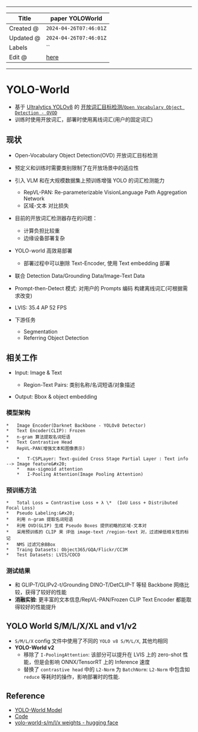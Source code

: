 -----

| Title     | paper YOLOWorld                                       |
| --------- | ----------------------------------------------------- |
| Created @ | `2024-04-26T07:46:01Z`                                |
| Updated @ | `2024-04-26T07:46:01Z`                                |
| Labels    | \`\`                                                  |
| Edit @    | [here](https://github.com/junxnone/aiwiki/issues/465) |

-----

# YOLO-World

  - 基于 [ Ultralytics
    YOLOv8](https://docs.ultralytics.com/models/yolov8/) 的
    [开放词汇目标检测/`Open Vocabulary Object Detection -
    OVOD`](https://paperswithcode.com/task/open-vocabulary-object-detection)
  - 训练时使用开放词汇，部署时使用离线词汇(用户的固定词汇)

## 现状

  - Open-Vocabulary Object Detection(OVD) 开放词汇目标检测

  - 预定义和训练时需要类别限制了在开放场景中的适应性

  - 引入 VLM 和在大规模数据集上预训练增强 YOLO 的词汇检测能力
    
      - RepVL-PAN: Re-parameterizable VisionLanguage Path Aggregation
        Network
      - 区域-文本 对比损失

  - 目前的开放词汇检测器存在的问题：
    
      - 计算负担比较重
      - 边缘设备部署复杂

  - YOLO-world 高效易部署
    
      - 部署过程中可以删除 Text-Encoder, 使用 Text embedding 部署

  - 联合 Detection Data/Grounding Data/Image-Text Data

  - Prompt-then-Detect 模式: 对用户的 Prompts 编码 构建离线词汇(可根据需求改变) 

  - LVIS: 35.4 AP 52 FPS

  - 下游任务
    
      - Segmentation
      - Referring Object Detection

## 相关工作

  - Input: Image & Text
    
      - Region-Text Pairs: 类别名称/名词短语/对象描述

  - Output: Bbox & object embedding

### 模型架构

    *   Image Encoder(Darknet Backbone - YOLOv8 Detector)
    *   Text Encoder(CLIP): Frozen
    *   n-gram 算法提取名词短语
    *   Text Contrastive Head
    *   RepVL-PAN(增强文本和图像表示)
    
        *   T-CSPLayer: Text-guided Cross Stage Partial Layer : Text info --> Image feature&#x20;
        *   max-sigmoid attention
        *   I-Pooling Attention(Image Pooling Attention)

### 预训练方法

    *   Total Loss = Contrastive Loss + λ \*  (IoU Loss + Distributed Focal Loss)
    *   Pseudo Labeling:&#x20;
    *   利用 n-gram 提取名词短语
    *   利用 OVD(GLIP) 生成 Pseudo Boxes 提供初略的区域-文本对
    *   采用预训练的 CLIP 来 评估 image-text /region-text 对，过滤掉低相关性的标记
    *   NMS 过滤冗余BBox
    *   Traing Datasets: Object365/GQA/Flickr/CC3M
    *   Test Datasets: LVIS/COCO

### 测试结果

  - 和 GLIP-T/GLIPv2-t/Grounding DINO-T/DetCLIP-T 等轻 Backbone
    网络比较，获得了较好的性能
  - **消融实验**: 更丰富的文本信息/RepVL-PAN/Frozen CLIP Text Encoder 都能取得较好的性能提升

## YOLO World S/M/L/X/XL and v1/v2

  - `S/M/L/X` config 文件中使用了不同的 `YOLO v8 S/M/L/X`, 其他均相同
  - **YOLO-World v2**
      - 移除了 `I-PoolingAttention`: 该部分可以提升在 LVIS 上的 zero-shot 性能，但是会影响
        ONNX/TensorRT 上的 Inference 速度
      - 替换了 `contrastive head` 中的 `L2-Norm` 为 `BatchNorm`: `L2-Norm`
        中包含如 `reduce` 等耗时的操作，影响部署时的性能.

## Reference

  - [YOLO-World Model](https://docs.ultralytics.com/models/yolo-world/)
  - [Code](https://github.com/AILab-CVC/YOLO-World)
  - [yolo-world-s/m/l/x weights - hugging
    face](https://huggingface.co/wondervictor/YOLO-World/tree/main)
